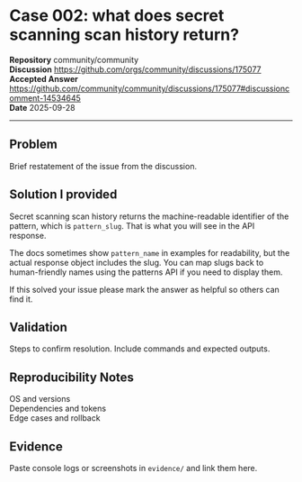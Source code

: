 # Case 002: what does secret scanning scan history return?

**Repository** community/community  
**Discussion** https://github.com/orgs/community/discussions/175077  
**Accepted Answer** https://github.com/community/community/discussions/175077#discussioncomment-14534645  
**Date** 2025-09-28

---

## Problem
Brief restatement of the issue from the discussion.

## Solution I provided
Secret scanning scan history returns the machine-readable identifier of the pattern, which is `pattern_slug`. That is what you will see in the API response.

The docs sometimes show `pattern_name` in examples for readability, but the actual response object includes the slug. You can map slugs back to human-friendly names using the patterns API if you need to display them.

If this solved your issue please mark the answer as helpful so others can find it.


## Validation
Steps to confirm resolution. Include commands and expected outputs.

## Reproducibility Notes
OS and versions  
Dependencies and tokens  
Edge cases and rollback

## Evidence
Paste console logs or screenshots in `evidence/` and link them here.

